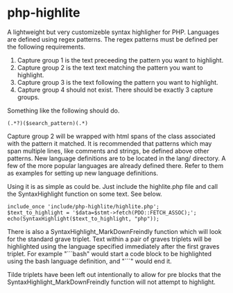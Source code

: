 # php-highlite

A lightweight but very customizeble syntax highligher for PHP. Languages are defined using regex patterns. The regex patterns must be defined per the following requirements.

1. Capture group 1 is the text preceeding the pattern you want to highlight.
2. Capture group 2 is the text text matching the pattern you want to highlight.
3. Capture group 3 is the text following the pattern you want to highlight.
4. Capture group 4 should not exist. There should be exactly 3 capture groups.

Something like the following should do.

`(.*?)($search_pattern)(.*)`

Capture group 2 will be wrapped with html spans of the class associated with the pattern it matched. It is recommended that patterns which may span multiple lines, like comments and strings, be defined above other patterns. New language definitions are to be located in the lang/ directory. A few of the more popular languages are already defined there. Refer to them as examples for setting up new language definitions.

Using it is as simple as could be. Just include the highlite.php file and call the SyntaxHighlight function on some text. See below.

```
include_once 'include/php-highlite/highlite.php';
$text_to_highlight = '$data=$stmt->fetch(PDO::FETCH_ASSOC);';
echo(SyntaxHighlight($text_to_highlight, "php"));
```

There is also a SyntaxHighlight_MarkDownFreindly function which will look for the standard grave triplet. Text within a pair of graves triplets will be highlighted using the language specified immediately after the first graves triplet. For example "\`\`\`bash" would start a code block to be highlighted using the bash language definition, and "\`\`\`" would end it.

Tilde triplets have been left out intentionally to allow for pre blocks that the SyntaxHighlight_MarkDownFreindly function will not attempt to highlight.
